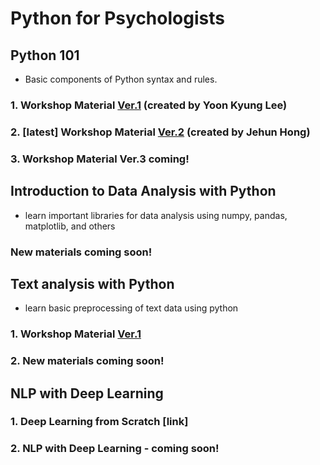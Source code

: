 # Python for Psychologists

## Python 101

- Basic components of Python syntax and rules.

### 1. Workshop Material [Ver.1](https://github.com/yoonlee78/pythonbootcamp) (created by Yoon Kyung Lee)

### 2. [latest] Workshop Material [Ver.2](https://github.com/jehunprxzxc/PY-BOOTCAMP2019) (created by Jehun Hong)

### 3. Workshop Material Ver.3 coming!

## Introduction to Data Analysis with Python

- learn important libraries for data analysis using numpy, pandas, matplotlib, and others

### New materials coming soon!

## Text analysis with Python

- learn basic preprocessing of text data using python

### 1. Workshop Material [Ver.1](https://github.com/yoonlee78/textmining)

### 2. New materials coming soon!

## NLP with Deep Learning

### 1. Deep Learning from Scratch [link]

### 2. NLP with Deep Learning - coming soon!
